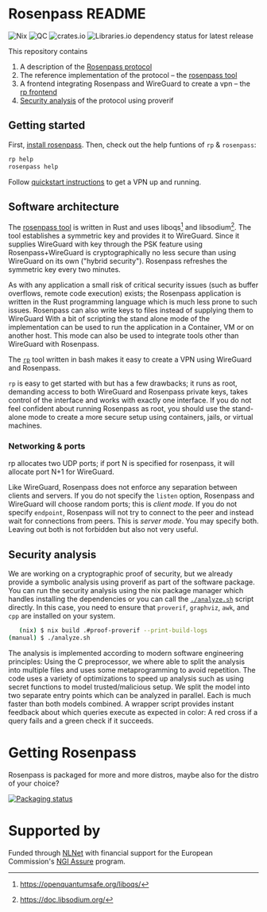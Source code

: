 # Rosenpass README

![Nix](https://github.com/rosenpass/rosenpass/actions/workflows/nix.yaml/badge.svg)
![QC](https://github.com/rosenpass/rosenpass/actions/workflows/qc.yaml/badge.svg)
![crates.io](https://img.shields.io/crates/v/rosenpass.svg)
![Libraries.io dependency status for latest release](https://img.shields.io/librariesio/release/cargo/rosenpass)

This repository contains

1. A description of the [Rosenpass protocol](https://github.com/rosenpass/rosenpass/raw/papers-pdf/whitepaper.pdf)
2. The reference implementation of the protocol – the [rosenpass tool](./src)
3. A frontend integrating Rosenpass and WireGuard to create a vpn – the [rp frontend](./rp)
4. [Security analysis](./analysis) of the protocol using proverif

## Getting started

First, [install rosenpass](#Getting-Rosenpass). Then, check out the help funtions of `rp` & `rosenpass`:

```sh
rp help
rosenpass help
```

Follow [quickstart instructions](https://rosenpass.eu/#start) to get a VPN up and running.

## Software architecture

The [rosenpass tool](./src/) is written in Rust and uses liboqs[^liboqs] and libsodium[^libsodium]. The tool establishes a symmetric key and provides it to WireGuard. Since it supplies WireGuard with key through the PSK feature using Rosenpass+WireGuard is cryptographically no less secure than using WireGuard on its own ("hybrid security"). Rosenpass refreshes the symmetric key every two minutes.

As with any application a small risk of critical security issues (such as buffer overflows, remote code execution) exists; the Rosenpass application is written in the Rust programming language which is much less prone to such issues. Rosenpass can also write keys to files instead of supplying them to WireGuard With a bit of scripting the stand alone mode of the implementation can be used to run the application in a Container, VM or on another host. This mode can also be used to integrate tools other than WireGuard with Rosenpass.

The [`rp`](./rp) tool written in bash makes it easy to create a VPN using WireGuard and Rosenpass.

`rp` is easy to get started with but has a few drawbacks; it runs as root, demanding access to both WireGuard
and Rosenpass private keys, takes control of the interface and works with exactly one interface. If you do not feel confident about running Rosenpass as root, you should use the stand-alone mode to create a more secure setup using containers, jails, or virtual machines.

### Networking & ports

rp allocates two UDP ports; if port N is specified for rosenpass, it will allocate port N+1 for WireGuard.

Like WireGuard, Rosenpass does not enforce any separation between clients and servers.
If you do not specify the `listen` option, Rosenpass and WireGuard will choose random ports; this is _client mode_.
If you do not specify `endpoint`, Rosenpass will not try to connect to the peer and instead wait for connections from peers. This is _server mode_.
You may specify both. Leaving out both is not forbidden but also not very useful.

## Security analysis

<!-- Currently, a symbolic analysis in proverif asserts various properties for the Rosenpass protocol. Further on, a proof of the cryptographic promises based on cryptoverif is in the process of being made. -->

We are working on a cryptographic proof of security, but we already provide a symbolic analysis using proverif as part of the software package. You can run the security analysis using the nix package manager which handles installing the dependencies or you can call the [`./analyze.sh`](https://github.com/rosenpass/rosenpass/blob/main/analyze.sh) script directly. In this case, you need to ensure that `proverif`, `graphviz`, `awk`, and `cpp` are installed on your system.

```sh
   (nix) $ nix build .#proof-proverif --print-build-logs
(manual) $ ./analyze.sh
```

The analysis is implemented according to modern software engineering principles: Using the C preprocessor, we where able to split the analysis into multiple files and uses some metaprogramming to avoid repetition.
The code uses a variety of optimizations to speed up analysis such as using secret functions to model trusted/malicious setup. We split the model into two separate entry points which can be analyzed in parallel. Each is much faster than both models combined.
A wrapper script provides instant feedback about which queries execute as expected in color: A red cross if a query fails and a green check if it succeeds.

[^liboqs]: https://openquantumsafe.org/liboqs/
[^libsodium]: https://doc.libsodium.org/
[^wg]: https://www.wireguard.com/
[^pqwg]: https://eprint.iacr.org/2020/379
[^pqwg-statedis]: Unless supplied with a pre-shared-key, but this defeates the purpose of a key exchange protocol
[^wg-statedis]: https://lists.zx2c4.com/pipermail/wireguard/2021-August/006916.htmlA

# Getting Rosenpass

Rosenpass is packaged for more and more distros, maybe also for the distro of your choice?

[![Packaging status](https://repology.org/badge/vertical-allrepos/rosenpass.svg)](https://repology.org/project/rosenpass/versions)

# Supported by

Funded through <a href="https://nlnet.nl/">NLNet</a> with financial support for the European Commission's <a href="https://nlnet.nl/assure">NGI Assure</a> program.
